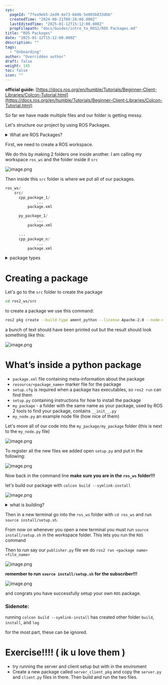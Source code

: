```yaml
---
sys:
  pageId: "7fea9eb5-2ed9-4e73-b6d6-5e093b833dbb"
  createdTime: "2024-08-21T00:28:00.000Z"
  lastEditedTime: "2025-01-12T15:12:00.000Z"
  propFilepath: "docs/Guides/intro_to_ROS2/ROS Packages.md"
title: "ROS Packages"
date: "2025-01-12T15:12:00.000Z"
description: ""
tags:
  - "Onboarding"
author: "Overridden author"
draft: false
weight: 145
toc: false
icon: ""
---
```


**official guide:** [https://docs.ros.org/en/humble/Tutorials/Beginner-Client-Libraries/Colcon-Tutorial.html](https://docs.ros.org/en/humble/Tutorials/Beginner-Client-Libraries/Colcon-Tutorial.html)

So far we have made multiple files and our folder is getting messy.

Let's structure our project by using ROS Packages.

<details>

<summary>What are ROS Packages?</summary>

ROS Packages are, as the name implies, packages of code that are highly sharable between ROS developers.

They consist of a folder, `package.xml` file, and source code

```python
      cpp_package_1/
		      ... imagine much code files here ..
          package.xml
```

</details>

First, we need to create a ROS workspace.

We do this by making 2 folders one inside another. I am calling my workspace `ros_ws` and the folder inside it `src`

![image.png](https://prod-files-secure.s3.us-west-2.amazonaws.com/d518164a-d88e-44d1-a4ee-3adb3bd8bce0/70706947-fd18-4537-a67b-e12946812d31/image.png?X-Amz-Algorithm=AWS4-HMAC-SHA256&X-Amz-Content-Sha256=UNSIGNED-PAYLOAD&X-Amz-Credential=ASIAZI2LB466YOTDAZAG%2F20250214%2Fus-west-2%2Fs3%2Faws4_request&X-Amz-Date=20250214T220210Z&X-Amz-Expires=3600&X-Amz-Security-Token=IQoJb3JpZ2luX2VjEA0aCXVzLXdlc3QtMiJHMEUCIQCelPbyxzQHRoO2wLmLJNCkVQ0TYkVRsOtVJqBd73slWQIgL7zUwpP6MWMhaOzOgzxvZM%2F8vUuCZFcyO4UnMfktJ%2FIq%2FwMINhAAGgw2Mzc0MjMxODM4MDUiDPMJn2Pyv9TBcbhdoCrcAzZ1JpZaNyPqGz3WTVC4IvaQcahND57OjX2xF9NYHE8lEkQHdxTtnIKoV2xrAzgrrLLcQUmfKxJoCFI3gbglZuBkTw57iupukfkISrNRlfJFFAZMljYk1I0TizLY7tgC8n5tPLePK14UxrK47sH%2FkHTQl1Z3NkYP37Y0qejkRwVK3T2pw7kziiVGmeavBLLuWcwqYXjCzCqVLJjY2EYgLrTgakepPRZsQ9zuodfa4rTko7U9a8SwqSKlTXQX1s9Om0UJlkhclscD8fTQrdtA7zUjH8ZoCmk%2BjP0ScWUWHtU%2FqUXVjpoKVf6ygQetI4VS%2FRLqWU2NPlWaSsAhfWQtzk7D4FbXV9ln0VqVB1P%2Fr2yOmRmUiWX6v5LJq2l8T7s11ALP5OkeWAU4QFXJ1DxBt%2FdjRPpgOT23LN7qTXX0oNpsQZmFqC8IuNM78ev5e7RGt2w71JaR%2FNiyjb1BpssDGwFlUcvss5LCp6SKQJoJajF0fUfFJoxCzL0MGjfSo2t69Svq2M5pdJFPQ%2BR6ut6h7WkhPc9o1J4vFQ39akxN%2FKSwCY3X0N5tiYFGrBJPFQpF893FrIIgK5PlUkWWi4ex29S3pq8FmMpHOX9DjA%2FGfiP16Uf5pPNwu4yMnMdqMOnRvr0GOqUB5tsbzJQCPvDOqhNSNcU98iKXRWt1yu9YZxIdeGDyuusl6%2Bg4sWsZ5EFS6Q2fgsxc38E3b5CfsKG192hzTdrzqlnj959WuUu4fCaA95Ph6tABMr8VZlCwlcNdRzA0rZEMUrMF6NkqhE%2Fb8B%2B3RkmzY%2FvdcKYWd9JjUd8uJyjksQQ9fk3fT1yuZppxYaNmZRcPrqRqE8GsPjL3qdKWIfywrs14okxB&X-Amz-Signature=0b061c608051bd5d846f864314d474187e2ee599054665fff102f783f50c1a17&X-Amz-SignedHeaders=host&x-id=GetObject)

Then inside this `src` folder is where we put all of our packages.

```python
ros_ws/
    src/
      cpp_package_1/
		      ...
          package.xml

      py_package_1/
		      ...
          package.xml

      ...
      cpp_package_n/
		      ...
          package.xml

```

<details>

<summary>package types</summary>

packages can be either `C++` or python.

the intern file structure is different for each but for this guide we will stick to creating python packages

</details>

# Creating a package

Let's go to the `src` folder to create the package

```bash
cd ros2_ws/src
```

to create a package we use this command:

```bash
ros2 pkg create --build-type ament_python --license Apache-2.0 --node-name my_node my_package
```

a bunch of text should have been printed out but the result should look something like this:

![image.png](https://prod-files-secure.s3.us-west-2.amazonaws.com/d518164a-d88e-44d1-a4ee-3adb3bd8bce0/e6cf1e3f-8512-4a3e-b131-079f800bf3e8/image.png?X-Amz-Algorithm=AWS4-HMAC-SHA256&X-Amz-Content-Sha256=UNSIGNED-PAYLOAD&X-Amz-Credential=ASIAZI2LB466YOTDAZAG%2F20250214%2Fus-west-2%2Fs3%2Faws4_request&X-Amz-Date=20250214T220210Z&X-Amz-Expires=3600&X-Amz-Security-Token=IQoJb3JpZ2luX2VjEA0aCXVzLXdlc3QtMiJHMEUCIQCelPbyxzQHRoO2wLmLJNCkVQ0TYkVRsOtVJqBd73slWQIgL7zUwpP6MWMhaOzOgzxvZM%2F8vUuCZFcyO4UnMfktJ%2FIq%2FwMINhAAGgw2Mzc0MjMxODM4MDUiDPMJn2Pyv9TBcbhdoCrcAzZ1JpZaNyPqGz3WTVC4IvaQcahND57OjX2xF9NYHE8lEkQHdxTtnIKoV2xrAzgrrLLcQUmfKxJoCFI3gbglZuBkTw57iupukfkISrNRlfJFFAZMljYk1I0TizLY7tgC8n5tPLePK14UxrK47sH%2FkHTQl1Z3NkYP37Y0qejkRwVK3T2pw7kziiVGmeavBLLuWcwqYXjCzCqVLJjY2EYgLrTgakepPRZsQ9zuodfa4rTko7U9a8SwqSKlTXQX1s9Om0UJlkhclscD8fTQrdtA7zUjH8ZoCmk%2BjP0ScWUWHtU%2FqUXVjpoKVf6ygQetI4VS%2FRLqWU2NPlWaSsAhfWQtzk7D4FbXV9ln0VqVB1P%2Fr2yOmRmUiWX6v5LJq2l8T7s11ALP5OkeWAU4QFXJ1DxBt%2FdjRPpgOT23LN7qTXX0oNpsQZmFqC8IuNM78ev5e7RGt2w71JaR%2FNiyjb1BpssDGwFlUcvss5LCp6SKQJoJajF0fUfFJoxCzL0MGjfSo2t69Svq2M5pdJFPQ%2BR6ut6h7WkhPc9o1J4vFQ39akxN%2FKSwCY3X0N5tiYFGrBJPFQpF893FrIIgK5PlUkWWi4ex29S3pq8FmMpHOX9DjA%2FGfiP16Uf5pPNwu4yMnMdqMOnRvr0GOqUB5tsbzJQCPvDOqhNSNcU98iKXRWt1yu9YZxIdeGDyuusl6%2Bg4sWsZ5EFS6Q2fgsxc38E3b5CfsKG192hzTdrzqlnj959WuUu4fCaA95Ph6tABMr8VZlCwlcNdRzA0rZEMUrMF6NkqhE%2Fb8B%2B3RkmzY%2FvdcKYWd9JjUd8uJyjksQQ9fk3fT1yuZppxYaNmZRcPrqRqE8GsPjL3qdKWIfywrs14okxB&X-Amz-Signature=5f74c3764840a360ee779ba55fd4f11fe12d6fec2344c121284776bb02fa9c69&X-Amz-SignedHeaders=host&x-id=GetObject)

# What’s inside a python package

- `package.xml` file containing meta-information about the package
- `resource/<package_name>` marker file for the package
- `setup.cfg` is required when a package has executables, so `ros2 run` can find them
- `setup.py` containing instructions for how to install the package
- `my_package` - a folder with the same name as your package, used by ROS 2 tools to find your package, contains `__init__.py`
- `my_node.py` an example node file (how nice of them)

Let's move all of our code into the `my_package/my_package` folder (this is next to the `my_node.py` file)

![image.png](https://prod-files-secure.s3.us-west-2.amazonaws.com/d518164a-d88e-44d1-a4ee-3adb3bd8bce0/9ce58f11-0da9-4d3e-b86d-506a9685d378/image.png?X-Amz-Algorithm=AWS4-HMAC-SHA256&X-Amz-Content-Sha256=UNSIGNED-PAYLOAD&X-Amz-Credential=ASIAZI2LB466YOTDAZAG%2F20250214%2Fus-west-2%2Fs3%2Faws4_request&X-Amz-Date=20250214T220210Z&X-Amz-Expires=3600&X-Amz-Security-Token=IQoJb3JpZ2luX2VjEA0aCXVzLXdlc3QtMiJHMEUCIQCelPbyxzQHRoO2wLmLJNCkVQ0TYkVRsOtVJqBd73slWQIgL7zUwpP6MWMhaOzOgzxvZM%2F8vUuCZFcyO4UnMfktJ%2FIq%2FwMINhAAGgw2Mzc0MjMxODM4MDUiDPMJn2Pyv9TBcbhdoCrcAzZ1JpZaNyPqGz3WTVC4IvaQcahND57OjX2xF9NYHE8lEkQHdxTtnIKoV2xrAzgrrLLcQUmfKxJoCFI3gbglZuBkTw57iupukfkISrNRlfJFFAZMljYk1I0TizLY7tgC8n5tPLePK14UxrK47sH%2FkHTQl1Z3NkYP37Y0qejkRwVK3T2pw7kziiVGmeavBLLuWcwqYXjCzCqVLJjY2EYgLrTgakepPRZsQ9zuodfa4rTko7U9a8SwqSKlTXQX1s9Om0UJlkhclscD8fTQrdtA7zUjH8ZoCmk%2BjP0ScWUWHtU%2FqUXVjpoKVf6ygQetI4VS%2FRLqWU2NPlWaSsAhfWQtzk7D4FbXV9ln0VqVB1P%2Fr2yOmRmUiWX6v5LJq2l8T7s11ALP5OkeWAU4QFXJ1DxBt%2FdjRPpgOT23LN7qTXX0oNpsQZmFqC8IuNM78ev5e7RGt2w71JaR%2FNiyjb1BpssDGwFlUcvss5LCp6SKQJoJajF0fUfFJoxCzL0MGjfSo2t69Svq2M5pdJFPQ%2BR6ut6h7WkhPc9o1J4vFQ39akxN%2FKSwCY3X0N5tiYFGrBJPFQpF893FrIIgK5PlUkWWi4ex29S3pq8FmMpHOX9DjA%2FGfiP16Uf5pPNwu4yMnMdqMOnRvr0GOqUB5tsbzJQCPvDOqhNSNcU98iKXRWt1yu9YZxIdeGDyuusl6%2Bg4sWsZ5EFS6Q2fgsxc38E3b5CfsKG192hzTdrzqlnj959WuUu4fCaA95Ph6tABMr8VZlCwlcNdRzA0rZEMUrMF6NkqhE%2Fb8B%2B3RkmzY%2FvdcKYWd9JjUd8uJyjksQQ9fk3fT1yuZppxYaNmZRcPrqRqE8GsPjL3qdKWIfywrs14okxB&X-Amz-Signature=69de0fbc17dcdef351c1297fd6bcc2ec246ee73d3e0303941ca5eb13e2a4ce80&X-Amz-SignedHeaders=host&x-id=GetObject)

To register all the new files we added open `setup.py` and put in the following:

![image.png](https://prod-files-secure.s3.us-west-2.amazonaws.com/d518164a-d88e-44d1-a4ee-3adb3bd8bce0/1cd7c262-4cae-4496-9d75-c178537d24a2/image.png?X-Amz-Algorithm=AWS4-HMAC-SHA256&X-Amz-Content-Sha256=UNSIGNED-PAYLOAD&X-Amz-Credential=ASIAZI2LB466YOTDAZAG%2F20250214%2Fus-west-2%2Fs3%2Faws4_request&X-Amz-Date=20250214T220210Z&X-Amz-Expires=3600&X-Amz-Security-Token=IQoJb3JpZ2luX2VjEA0aCXVzLXdlc3QtMiJHMEUCIQCelPbyxzQHRoO2wLmLJNCkVQ0TYkVRsOtVJqBd73slWQIgL7zUwpP6MWMhaOzOgzxvZM%2F8vUuCZFcyO4UnMfktJ%2FIq%2FwMINhAAGgw2Mzc0MjMxODM4MDUiDPMJn2Pyv9TBcbhdoCrcAzZ1JpZaNyPqGz3WTVC4IvaQcahND57OjX2xF9NYHE8lEkQHdxTtnIKoV2xrAzgrrLLcQUmfKxJoCFI3gbglZuBkTw57iupukfkISrNRlfJFFAZMljYk1I0TizLY7tgC8n5tPLePK14UxrK47sH%2FkHTQl1Z3NkYP37Y0qejkRwVK3T2pw7kziiVGmeavBLLuWcwqYXjCzCqVLJjY2EYgLrTgakepPRZsQ9zuodfa4rTko7U9a8SwqSKlTXQX1s9Om0UJlkhclscD8fTQrdtA7zUjH8ZoCmk%2BjP0ScWUWHtU%2FqUXVjpoKVf6ygQetI4VS%2FRLqWU2NPlWaSsAhfWQtzk7D4FbXV9ln0VqVB1P%2Fr2yOmRmUiWX6v5LJq2l8T7s11ALP5OkeWAU4QFXJ1DxBt%2FdjRPpgOT23LN7qTXX0oNpsQZmFqC8IuNM78ev5e7RGt2w71JaR%2FNiyjb1BpssDGwFlUcvss5LCp6SKQJoJajF0fUfFJoxCzL0MGjfSo2t69Svq2M5pdJFPQ%2BR6ut6h7WkhPc9o1J4vFQ39akxN%2FKSwCY3X0N5tiYFGrBJPFQpF893FrIIgK5PlUkWWi4ex29S3pq8FmMpHOX9DjA%2FGfiP16Uf5pPNwu4yMnMdqMOnRvr0GOqUB5tsbzJQCPvDOqhNSNcU98iKXRWt1yu9YZxIdeGDyuusl6%2Bg4sWsZ5EFS6Q2fgsxc38E3b5CfsKG192hzTdrzqlnj959WuUu4fCaA95Ph6tABMr8VZlCwlcNdRzA0rZEMUrMF6NkqhE%2Fb8B%2B3RkmzY%2FvdcKYWd9JjUd8uJyjksQQ9fk3fT1yuZppxYaNmZRcPrqRqE8GsPjL3qdKWIfywrs14okxB&X-Amz-Signature=17fc5d0e0baaac5a603981bb456d486ad68f7e92e4e0a848155a030fc451c2ae&X-Amz-SignedHeaders=host&x-id=GetObject)

Now back in the command line **make sure you are in the** **`ros_ws`** **folder!!!**

let's build our package with `colcon build --symlink-install`

![image.png](https://prod-files-secure.s3.us-west-2.amazonaws.com/d518164a-d88e-44d1-a4ee-3adb3bd8bce0/2f2a0d27-b173-48fd-b189-5f5c0ce65619/image.png?X-Amz-Algorithm=AWS4-HMAC-SHA256&X-Amz-Content-Sha256=UNSIGNED-PAYLOAD&X-Amz-Credential=ASIAZI2LB466YOTDAZAG%2F20250214%2Fus-west-2%2Fs3%2Faws4_request&X-Amz-Date=20250214T220210Z&X-Amz-Expires=3600&X-Amz-Security-Token=IQoJb3JpZ2luX2VjEA0aCXVzLXdlc3QtMiJHMEUCIQCelPbyxzQHRoO2wLmLJNCkVQ0TYkVRsOtVJqBd73slWQIgL7zUwpP6MWMhaOzOgzxvZM%2F8vUuCZFcyO4UnMfktJ%2FIq%2FwMINhAAGgw2Mzc0MjMxODM4MDUiDPMJn2Pyv9TBcbhdoCrcAzZ1JpZaNyPqGz3WTVC4IvaQcahND57OjX2xF9NYHE8lEkQHdxTtnIKoV2xrAzgrrLLcQUmfKxJoCFI3gbglZuBkTw57iupukfkISrNRlfJFFAZMljYk1I0TizLY7tgC8n5tPLePK14UxrK47sH%2FkHTQl1Z3NkYP37Y0qejkRwVK3T2pw7kziiVGmeavBLLuWcwqYXjCzCqVLJjY2EYgLrTgakepPRZsQ9zuodfa4rTko7U9a8SwqSKlTXQX1s9Om0UJlkhclscD8fTQrdtA7zUjH8ZoCmk%2BjP0ScWUWHtU%2FqUXVjpoKVf6ygQetI4VS%2FRLqWU2NPlWaSsAhfWQtzk7D4FbXV9ln0VqVB1P%2Fr2yOmRmUiWX6v5LJq2l8T7s11ALP5OkeWAU4QFXJ1DxBt%2FdjRPpgOT23LN7qTXX0oNpsQZmFqC8IuNM78ev5e7RGt2w71JaR%2FNiyjb1BpssDGwFlUcvss5LCp6SKQJoJajF0fUfFJoxCzL0MGjfSo2t69Svq2M5pdJFPQ%2BR6ut6h7WkhPc9o1J4vFQ39akxN%2FKSwCY3X0N5tiYFGrBJPFQpF893FrIIgK5PlUkWWi4ex29S3pq8FmMpHOX9DjA%2FGfiP16Uf5pPNwu4yMnMdqMOnRvr0GOqUB5tsbzJQCPvDOqhNSNcU98iKXRWt1yu9YZxIdeGDyuusl6%2Bg4sWsZ5EFS6Q2fgsxc38E3b5CfsKG192hzTdrzqlnj959WuUu4fCaA95Ph6tABMr8VZlCwlcNdRzA0rZEMUrMF6NkqhE%2Fb8B%2B3RkmzY%2FvdcKYWd9JjUd8uJyjksQQ9fk3fT1yuZppxYaNmZRcPrqRqE8GsPjL3qdKWIfywrs14okxB&X-Amz-Signature=d9cea549ee452778a4492126a4bad4fca3d90ed6a636724781a24d14c735c97f&X-Amz-SignedHeaders=host&x-id=GetObject)

<details>

<summary>what is building?</summary>

if you are a CS major at Rose-Hulman you will learn the answer to this in CSSE132

but TLDR; is it combines all the code files into one program that can be run easily 

</details>

Then in a new terminal go into the `ros_ws` folder with `cd ros_ws` and run `source install/setup.sh`. 

From now on whenever you open a new terminal you must run `source install/setup.sh` in the workspace folder. This lets you run the `ROS` command

Then to run say our `publisher.py` file we do `ros2 run <package name> <file_name>`

![image.png](https://prod-files-secure.s3.us-west-2.amazonaws.com/d518164a-d88e-44d1-a4ee-3adb3bd8bce0/4f4b1219-3a44-4632-aa0a-ce3471699f59/image.png?X-Amz-Algorithm=AWS4-HMAC-SHA256&X-Amz-Content-Sha256=UNSIGNED-PAYLOAD&X-Amz-Credential=ASIAZI2LB466YOTDAZAG%2F20250214%2Fus-west-2%2Fs3%2Faws4_request&X-Amz-Date=20250214T220210Z&X-Amz-Expires=3600&X-Amz-Security-Token=IQoJb3JpZ2luX2VjEA0aCXVzLXdlc3QtMiJHMEUCIQCelPbyxzQHRoO2wLmLJNCkVQ0TYkVRsOtVJqBd73slWQIgL7zUwpP6MWMhaOzOgzxvZM%2F8vUuCZFcyO4UnMfktJ%2FIq%2FwMINhAAGgw2Mzc0MjMxODM4MDUiDPMJn2Pyv9TBcbhdoCrcAzZ1JpZaNyPqGz3WTVC4IvaQcahND57OjX2xF9NYHE8lEkQHdxTtnIKoV2xrAzgrrLLcQUmfKxJoCFI3gbglZuBkTw57iupukfkISrNRlfJFFAZMljYk1I0TizLY7tgC8n5tPLePK14UxrK47sH%2FkHTQl1Z3NkYP37Y0qejkRwVK3T2pw7kziiVGmeavBLLuWcwqYXjCzCqVLJjY2EYgLrTgakepPRZsQ9zuodfa4rTko7U9a8SwqSKlTXQX1s9Om0UJlkhclscD8fTQrdtA7zUjH8ZoCmk%2BjP0ScWUWHtU%2FqUXVjpoKVf6ygQetI4VS%2FRLqWU2NPlWaSsAhfWQtzk7D4FbXV9ln0VqVB1P%2Fr2yOmRmUiWX6v5LJq2l8T7s11ALP5OkeWAU4QFXJ1DxBt%2FdjRPpgOT23LN7qTXX0oNpsQZmFqC8IuNM78ev5e7RGt2w71JaR%2FNiyjb1BpssDGwFlUcvss5LCp6SKQJoJajF0fUfFJoxCzL0MGjfSo2t69Svq2M5pdJFPQ%2BR6ut6h7WkhPc9o1J4vFQ39akxN%2FKSwCY3X0N5tiYFGrBJPFQpF893FrIIgK5PlUkWWi4ex29S3pq8FmMpHOX9DjA%2FGfiP16Uf5pPNwu4yMnMdqMOnRvr0GOqUB5tsbzJQCPvDOqhNSNcU98iKXRWt1yu9YZxIdeGDyuusl6%2Bg4sWsZ5EFS6Q2fgsxc38E3b5CfsKG192hzTdrzqlnj959WuUu4fCaA95Ph6tABMr8VZlCwlcNdRzA0rZEMUrMF6NkqhE%2Fb8B%2B3RkmzY%2FvdcKYWd9JjUd8uJyjksQQ9fk3fT1yuZppxYaNmZRcPrqRqE8GsPjL3qdKWIfywrs14okxB&X-Amz-Signature=02527afdb03eea604cfee90ec5095c187537e9b7eb1561c6a91f38b33550a88e&X-Amz-SignedHeaders=host&x-id=GetObject)

**remember to run** **`source install/setup.sh`** **for the subscriber!!!**

![image.png](https://prod-files-secure.s3.us-west-2.amazonaws.com/d518164a-d88e-44d1-a4ee-3adb3bd8bce0/02121119-dad4-49ec-8356-c956108b4243/image.png?X-Amz-Algorithm=AWS4-HMAC-SHA256&X-Amz-Content-Sha256=UNSIGNED-PAYLOAD&X-Amz-Credential=ASIAZI2LB466YOTDAZAG%2F20250214%2Fus-west-2%2Fs3%2Faws4_request&X-Amz-Date=20250214T220210Z&X-Amz-Expires=3600&X-Amz-Security-Token=IQoJb3JpZ2luX2VjEA0aCXVzLXdlc3QtMiJHMEUCIQCelPbyxzQHRoO2wLmLJNCkVQ0TYkVRsOtVJqBd73slWQIgL7zUwpP6MWMhaOzOgzxvZM%2F8vUuCZFcyO4UnMfktJ%2FIq%2FwMINhAAGgw2Mzc0MjMxODM4MDUiDPMJn2Pyv9TBcbhdoCrcAzZ1JpZaNyPqGz3WTVC4IvaQcahND57OjX2xF9NYHE8lEkQHdxTtnIKoV2xrAzgrrLLcQUmfKxJoCFI3gbglZuBkTw57iupukfkISrNRlfJFFAZMljYk1I0TizLY7tgC8n5tPLePK14UxrK47sH%2FkHTQl1Z3NkYP37Y0qejkRwVK3T2pw7kziiVGmeavBLLuWcwqYXjCzCqVLJjY2EYgLrTgakepPRZsQ9zuodfa4rTko7U9a8SwqSKlTXQX1s9Om0UJlkhclscD8fTQrdtA7zUjH8ZoCmk%2BjP0ScWUWHtU%2FqUXVjpoKVf6ygQetI4VS%2FRLqWU2NPlWaSsAhfWQtzk7D4FbXV9ln0VqVB1P%2Fr2yOmRmUiWX6v5LJq2l8T7s11ALP5OkeWAU4QFXJ1DxBt%2FdjRPpgOT23LN7qTXX0oNpsQZmFqC8IuNM78ev5e7RGt2w71JaR%2FNiyjb1BpssDGwFlUcvss5LCp6SKQJoJajF0fUfFJoxCzL0MGjfSo2t69Svq2M5pdJFPQ%2BR6ut6h7WkhPc9o1J4vFQ39akxN%2FKSwCY3X0N5tiYFGrBJPFQpF893FrIIgK5PlUkWWi4ex29S3pq8FmMpHOX9DjA%2FGfiP16Uf5pPNwu4yMnMdqMOnRvr0GOqUB5tsbzJQCPvDOqhNSNcU98iKXRWt1yu9YZxIdeGDyuusl6%2Bg4sWsZ5EFS6Q2fgsxc38E3b5CfsKG192hzTdrzqlnj959WuUu4fCaA95Ph6tABMr8VZlCwlcNdRzA0rZEMUrMF6NkqhE%2Fb8B%2B3RkmzY%2FvdcKYWd9JjUd8uJyjksQQ9fk3fT1yuZppxYaNmZRcPrqRqE8GsPjL3qdKWIfywrs14okxB&X-Amz-Signature=6a468d85ba1d77f224e302252e7436158160a29bf1b7ed9082816518f22208f4&X-Amz-SignedHeaders=host&x-id=GetObject)

and congrats you have successfully setup your own `ROS` package.

### Sidenote:

running `colcon build --symlink-install` has created other folder `build`, `install`, and `log`

for the most part, these can be ignored.

# Exercise!!!! ( ik u love them )

- try running the server and client setup but with in the enviroment
- Create a new package called `server_client_pkg` and copy the `server.py` and `client.py` files in there. Then build and run the two files.
